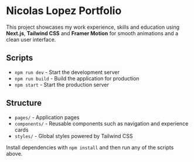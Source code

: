 # Nicolas Lopez Portfolio

This project showcases my work experience, skills and education using **Next.js**, **Tailwind CSS** and **Framer Motion** for smooth animations and a clean user interface.

## Scripts

- `npm run dev` - Start the development server
- `npm run build` - Build the application for production
- `npm start` - Start the production server

## Structure

- `pages/` - Application pages
- `components/` - Reusable components such as navigation and experience cards
- `styles/` - Global styles powered by Tailwind CSS

Install dependencies with `npm install` and then run any of the scripts above.
